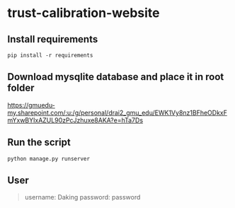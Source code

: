# trust-calibration-website

## Install requirements
```pip install -r requirements```

## Download mysqlite database and place it in root folder
https://gmuedu-my.sharepoint.com/:u:/g/personal/drai2_gmu_edu/EWK1Vy8nz1BFheODkxFmYxwBYIxAZUL90zPcJzhuxe8AKA?e=hTa7Ds

## Run the script
```python manage.py runserver```

## User
> username: Daking
> password: password
